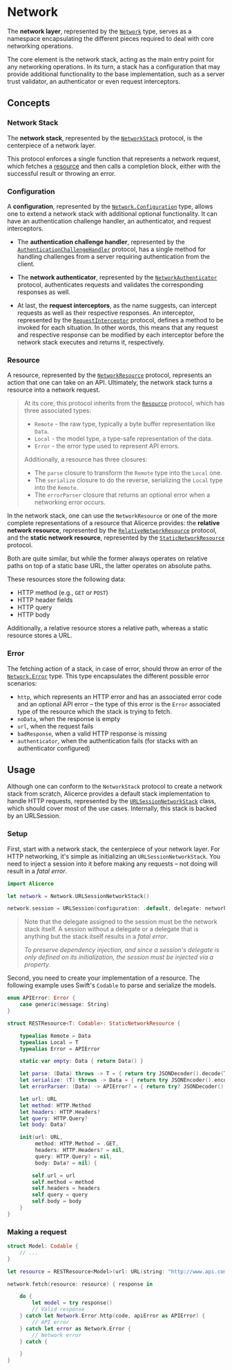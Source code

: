 # Network

The **network layer**, represented by the [`Network`][Network] type, serves as a namespace encapsulating the different pieces required to deal with core networking operations.

The core element is the network stack, acting as the main entry point for any networking operations. In its turn, a stack has a configuration that may provide additional functionality to the base implementation, such as a server trust validator, an authenticator or even request interceptors.

## Concepts

### Network Stack

The **network stack**, represented by the [`NetworkStack`][NetworkStack] protocol, is the centerpiece of a network layer. 

This protocol enforces a single function that represents a network request, which fetches a [resource](#resource) and then calls a completion block, either with the successful result or throwing an error.


### Configuration

A **configuration**, represented by the [`Network.Configuration`][Network.Configuration] type, allows one to extend a network stack with additional optional functionality. It can have an authentication challenge handler, an authenticator, and request interceptors.

* The **authentication challenge handler**, represented by the [`AuthenticationChallengeHandler`][AuthenticationChallengeHandler] protocol, has a single method for handling challenges from a server requiring authentication from the client.

* The **network authenticator**, represented by the [`NetworkAuthenticator`][NetworkAuthenticator] protocol, authenticates requests and validates the corresponding responses as well.

* At last, the **request interceptors**, as the name suggests, can intercept requests as well as their respective responses. An interceptor, represented by the [`RequestInterceptor`][RequestInterceptor] protocol, defines a method to be invoked for each situation. In other words, this means that any request and respective response can be modified by each interceptor before the network stack executes and returns it, respectively.


### Resource

A resource, represented by the [`NetworkResource`][NetworkResource] protocol, represents an action that one can take on an API. Ultimately, the network stack turns a resource into a network request.

> At its core, this protocol inherits from the [`Resource`][Resource] protocol, which has three associated types:
>
> * `Remote` - the raw type, typically a byte buffer representation like `Data`. 
> * `Local` - the model type, a type-safe representation of the data.
> * `Error` - the error type used to represent API errors.
>
> Additionally, a resource has three closures:
>
> * The `parse` closure to transform the `Remote` type into the `Local` one.
> * The `serialize` closure to do the reverse, serializing the `Local` type into the `Remote`.
> * The `errorParser` closure that returns an optional error when a networking error occurs.

In the network stack, one can use the `NetworkResource` or one of the more complete representations of a resource that Alicerce provides: the **relative network resource**, represented by the [`RelativeNetworkResource`][RelativeNetworkResource] protocol, and the **static network resource**, represented by the [`StaticNetworkResource`][StaticNetworkResource] protocol.

Both are quite similar, but while the former always operates on relative paths on top of a static base URL, the latter operates on absolute paths.

These resources store the following data:

* HTTP method (e.g., `GET` or `POST`)
* HTTP header fields
* HTTP query
* HTTP body

Additionally, a relative resource stores a relative path, whereas a static resource stores a URL.


### Error

The fetching action of a stack, in case of error, should throw an error of the [`Network.Error`][Network.Error] type. This type encapsulates the different possible error scenarios:

* `http`, which represents an HTTP error and has an associated error code and an optional API error – the type of this error is the `Error` associated type of the resource which the stack is trying to fetch.
* `noData`, when the response is empty
* `url`, when the request fails
* `badResponse`, when a valid HTTP response is missing
* `authenticator`, when the authentication fails (for stacks with an authenticator configured)


## Usage

Although one can conform to the `NetworkStack` protocol to create a network stack from scratch, Alicerce provides a default stack implementation to handle HTTP requests, represented by the [`URLSessionNetworkStack`][URLSessionNetworkStack] class, which should cover most of the use cases. Internally, this stack is backed by an URLSession.


### Setup

First, start with a network stack, the centerpiece of your network layer. For HTTP networking, it's simple as initializing an `URLSessionNetworkStack`. You need to inject a session into it before making any requests – not doing will result in a _fatal error_.

```swift
import Alicerce

let network = Network.URLSessionNetworkStack()

network.session = URLSession(configuration: .default, delegate: network, delegateQueue: nil)
```

> Note that the delegate assigned to the session must be the network stack itself. A session without a delegate or a delegate that is anything but the stack itself results in a _fatal error_.
>
> _To preserve dependency injection, and since a session's delegate is only defined on its initialization, the session must be injected via a property._

Second, you need to create your implementation of a resource. The following example uses Swift's `Codable` to parse and serialize the models.

```swift
enum APIError: Error {
    case generic(message: String)
}

struct RESTResource<T: Codable>: StaticNetworkResource {

    typealias Remote = Data
    typealias Local = T
    typealias Error = APIError

    static var empty: Data { return Data() }

    let parse: (Data) throws -> T = { return try JSONDecoder().decode(T.self, from: $0) }
    let serialize: (T) throws -> Data = { return try JSONEncoder().encode($0) }
    let errorParser: (Data) -> APIError? = { return try? JSONDecoder().decode(APIError.self, from: $0) }

    let url: URL
    let method: HTTP.Method
    let headers: HTTP.Headers?
    let query: HTTP.Query?
    let body: Data?

    init(url: URL,
         method: HTTP.Method = .GET,
         headers: HTTP.Headers? = nil,
         query: HTTP.Query? = nil,
         body: Data? = nil) {

        self.url = url
        self.method = method
        self.headers = headers
        self.query = query
        self.body = body
    }
}
```


### Making a request

```swift
struct Model: Codable {
    // ...
}

let resource = RESTResource<Model>(url: URL(string: "http://www.api.com")!)

network.fetch(resource: resource) { response in

    do {
        let model = try response()
        // Valid response
    } catch let Network.Error.http(code, apiError as APIError) {
        // API error
    } catch let error as Network.Error {
        // Network error
    } catch {

    }
}
```

[Network]: ../Sources/Network/Network.swift
[NetworkStack]: ../Sources/Network/NetworkStack.swift
[Network.Configuration]: ../Sources/Network/Network.swift#L30
[AuthenticationChallengeHandler]: ../Sources/Network/AuthenticationChallengeHandler.swift
[NetworkAuthenticator]: ../Sources/Network/NetworkAuthenticator.swift
[RequestInterceptor]: ../Sources/Network/RequestInterceptor.swift
[NetworkResource]: ../Sources/Resource/NetworkResource.swift
[Resource]: ../Sources/Resource/Resource.swift
[RelativeNetworkResource]: ../Sources/Resource/NetworkResource.swift#L18
[StaticNetworkResource]: ../Sources/Resource/NetworkResource.swift#L49
[Network.Error]: ../Sources/Network/Network.swift#L20
[URLSessionNetworkStack]: ../Sources/Network/URLSessionNetworkStack.swift